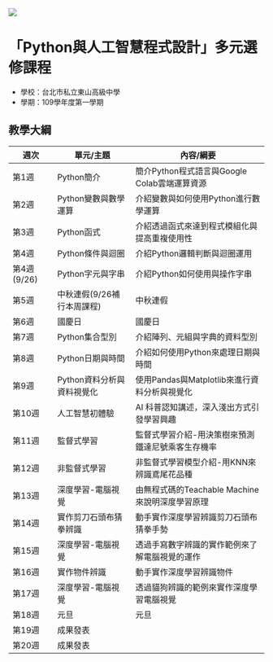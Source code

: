 ![](http://www.tshs.tp.edu.tw/images/bg/logo.jpg)

# 「Python與人工智慧程式設計」多元選修課程

* 學校：台北市私立東山高級中學
* 學期：109學年度第一學期

## 教學大綱

|週次|單元/主題|內容/綱要|
|---|---|---|
|第1週|	Python簡介|簡介Python程式語言與Google Colab雲端運算資源|
|第2週|	Python變數與數學運算|介紹變數與如何使用Python進行數學運算|
|第3週|	Python函式|介紹透過函式來達到程式模組化與提高重複使用性	|
|第4週|	Python條件與迴圈|介紹Python邏輯判斷與迴圈運用|
|第4週(9/26)|Python字元與字串|介紹Python如何使用與操作字串|
|第5週|	中秋連假(9/26補行本周課程)|中秋連假|
|第6週|	國慶日|國慶日|
|第7週|	Python集合型別|介紹陣列、元組與字典的資料型別|
|第8週|	Python日期與時間|介紹如何使用Python來處理日期與時間|
|第9週|	Python資料分析與資料視覺化|使用Pandas與Matplotlib來進行資料分析與視覺化|
|第10週|	人工智慧初體驗|AI 科普認知講述，深入淺出方式引發學習興趣|
|第11週|	監督式學習|監督式學習介紹-用決策樹來預測鐵達尼號乘客生存機率|
|第12週|	非監督式學習|非監督式學習模型介紹-用KNN來辨識鳶尾花品種|
|第13週|	深度學習-電腦視覺|由無程式碼的Teachable Machine來說明深度學習原理|
|第14週|	實作剪刀石頭布猜拳辨識|動手實作深度學習辨識剪刀石頭布猜拳手勢|
|第15週|	深度學習-電腦視覺|透過手寫數字辨識的實作範例來了解電腦視覺的運作|	
|第16週|	實作物件辨識|動手實作深度學習辨識物件|
|第17週|	深度學習-電腦視覺|透過貓狗辨識的範例來實作深度學習電腦視覺|
|第18週|元旦|元旦|
|第19週|	成果發表||
|第20週|	成果發表||
